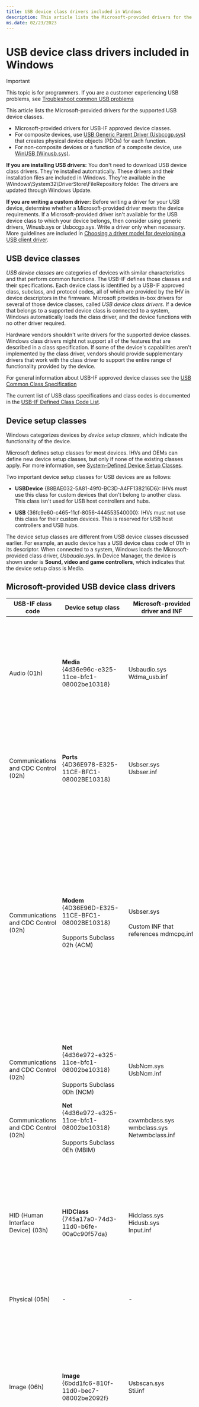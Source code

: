 ```yaml
---
title: USB device class drivers included in Windows
description: This article lists the Microsoft-provided drivers for the supported USB device classes.
ms.date: 02/23/2023
---
```


# USB device class drivers included in Windows

> [!IMPORTANT]
> This topic is for programmers. If you are a customer experiencing USB problems, see [Troubleshoot common USB problems](https://support.microsoft.com/help/17614/windows-10-troubleshoot-common-usb-problems)

This article lists the Microsoft-provided drivers for the supported USB device classes.

- Microsoft-provided drivers for USB-IF approved device classes.
- For composite devices, use [USB Generic Parent Driver (Usbccgp.sys)](usb-common-class-generic-parent-driver.md) that creates physical device objects (PDOs) for each function.
- For non-composite devices or a function of a composite device, use [WinUSB (Winusb.sys)](winusb.md).

**If you are installing USB drivers:** You don't need to download USB device class drivers. They're installed automatically. These drivers and their installation files are included in Windows. They're available in the \\Windows\\System32\\DriverStore\\FileRepository folder. The drivers are updated through Windows Update.

**If you are writing a custom driver:** Before writing a driver for your USB device, determine whether a Microsoft-provided driver meets the device requirements. If a Microsoft-provided driver isn't available for the USB device class to which your device belongs, then consider using generic drivers, Winusb.sys or Usbccgp.sys. Write a driver only when necessary. More guidelines are included in [Choosing a driver model for developing a USB client driver](winusb-considerations.md).

## USB device classes

*USB device classes* are categories of devices with similar characteristics and that perform common functions. The USB-IF defines those classes and their specifications. Each device class is identified by a USB-IF approved class, subclass, and protocol codes, all of which are provided by the IHV in device descriptors in the firmware. Microsoft provides in-box drivers for several of those device classes, called *USB device class drivers*. If a device that belongs to a supported device class is connected to a system, Windows automatically loads the class driver, and the device functions with no other driver required.

Hardware vendors shouldn't write drivers for the supported device classes. Windows class drivers might not support all of the features that are described in a class specification. If some of the device's capabilities aren't implemented by the class driver, vendors should provide supplementary drivers that work with the class driver to support the entire range of functionality provided by the device.

For general information about USB-IF approved device classes see the [USB Common Class Specification](https://usb.org/sites/default/files/usbccs10.pdf)

The current list of USB class specifications and class codes is documented in the [USB-IF Defined Class Code List](https://www.usb.org/defined-class-codes).

## Device setup classes

Windows categorizes devices by *device setup classes*, which indicate the functionality of the device.

Microsoft defines setup classes for most devices. IHVs and OEMs can define new device setup classes, but only if none of the existing classes apply. For more information, see [System-Defined Device Setup Classes](../install/system-defined-device-setup-classes-reserved-for-system-use.md).

Two important device setup classes for USB devices are as follows:

- **USBDevice** {88BAE032-5A81-49f0-BC3D-A4FF138216D6}: IHVs must use this class for custom devices that don't belong to another class. This class isn't used for USB host controllers and hubs.

- **USB** {36fc9e60-c465-11cf-8056-444553540000}: IHVs must not use this class for their custom devices. This is reserved for USB host controllers and USB hubs.

The device setup classes are different from USB device classes discussed earlier. For example, an audio device has a USB device class code of 01h in its descriptor. When connected to a system, Windows loads the Microsoft-provided class driver, *Usbaudio.sys*. In Device Manager, the device is shown under is **Sound, video and game controllers**, which indicates that the device setup class is Media.

## Microsoft-provided USB device class drivers

| USB-IF class code | Device setup class | Microsoft-provided<br>driver and INF | Windows support | Description |
|---|---|---|---|---|
| Audio (01h) | **Media**<br>{4d36e96c-e325-11ce-bfc1-08002be10318} | Usbaudio.sys<br>Wdma_usb.inf | Windows 11<br><br>Windows 10 for desktop editions (Home, Pro, Enterprise, and Education)<br><br>Windows 10 Mobile<br><br>Windows 8.1 | Microsoft provides support for the USB audio device class with the Usbaudio.sys driver. For more information, see "USBAudio Class System Driver" in [Kernel-Mode WDM Audio Components](/windows-hardware/drivers/audio/kernel-mode-wdm-audio-components). For more information about Windows audio support, see the [Audio Device Technologies for Windows](/windows-hardware/drivers/audio/) website. |
| Communications and CDC Control (02h) | **Ports**<br>{4D36E978-E325-11CE-BFC1-08002BE10318} | Usbser.sys<br>Usbser.inf | Windows 11<br><br>Windows 10 for desktop editions<br><br>Windows 10 Mobile | In Windows 10, a new INF, Usbser.inf, has been added that loads Usbser.sys automatically as the function driver.<br><br>For more information, see [USB serial driver (Usbser.sys)](usb-driver-installation-based-on-compatible-ids.md) |
| Communications and CDC Control (02h) | **Modem**<br>{4D36E96D-E325-11CE-BFC1-08002BE10318}<br><br>Supports Subclass 02h (ACM) | Usbser.sys<br><br>Custom INF that references mdmcpq.inf | Windows 11<br><br>Windows 10 for desktop editions<br><br>Windows 8.1 | In Windows 8.1 and earlier versions, Usbser.sys isn't automatically loaded. To load the driver, you need to write an INF that references the modem INF (mdmcpq.inf) and includes [Install] and [Needs] sections.You can enable CDC and Wireless Mobile CDC (WMCDC) support by setting a registry value, as described in [Support for the Wireless Mobile Communication Device Class](support-for-interface-collections.md).When CDC support is enabled, the [USB Common Class Generic Parent Driver](usb-common-class-generic-parent-driver.md) enumerates interface collections that correspond to CDC and WMCDC Control Models, and assigns physical device objects (PDO) to these collections. |
| Communications and CDC Control (02h) | **Net**<br>{4d36e972-e325-11ce-bfc1-08002be10318}<br><br>Supports Subclass 0Dh (NCM) | UsbNcm.sys<br>UsbNcm.inf | Windows 11<br><br>Windows Server 2022 | Microsoft provides the UsbNcm.sys driver to operate devices that comply with [Usb NCM](https://www.usb.org/document-library/network-control-model-devices-specification-v10-and-errata-and-adopters-agreement). The source code for this driver is available at [NCM-Driver-for-Windows](https://github.com/microsoft/NCM-Driver-for-Windows). |
| Communications and CDC Control (02h) | **Net**<br>{4d36e972-e325-11ce-bfc1-08002be10318}<br><br>Supports Subclass 0Eh (MBIM) | cxwmbclass.sys<br>wmbclass.sys<br>Netwmbclass.inf | Windows 11<br><br>Windows 10 for desktop editions<br><br>Windows 8.1 | Microsoft provides the wmbclass.sys driver, for mobile broadband devices. See, [MB Interface Model](/windows-hardware/drivers/network/mb-interface-model). |
| HID (Human Interface Device) (03h) | **HIDClass**<br>{745a17a0-74d3-11d0-b6fe-00a0c90f57da} | Hidclass.sys<br>Hidusb.sys<br>Input.inf | Windows 11<br><br>Windows 10 for desktop editions<br><br>Windows 10 Mobile<br><br>Windows 8.1 | Microsoft provides the HID class driver (Hidclass.sys) and the miniclass driver (Hidusb.sys) to operate devices that comply with the [USB HID Standard](https://go.microsoft.com/fwlink/p/?LinkId=761243). For more information, see [HID Architecture](/windows-hardware/drivers/hid/hid-architecture) and [Minidrivers and the HID class driver](/windows-hardware/drivers/hid/minidriver-operations). For more information about Windows support for input hardware, see the [Input and HID - Architecture and Driver Support](/windows-hardware/drivers/hid/) website. |
| Physical (05h) | - | - | - | Recommended driver: [WinUSB (Winusb.sys)](winusb.md) |
| Image (06h) | **Image**<br>{6bdd1fc6-810f-11d0-bec7-08002be2092f} | Usbscan.sys<br>Sti.inf | Windows 11<br><br>Windows 10 for desktop editions<br><br>Windows 8.1 | Microsoft provides the Usbscan.sys driver that manages USB digital cameras and scanners for Windows XP and later operating systems. This driver implements the USB component of the Windows Imaging Architecture (WIA). For more information about WIA, see [Windows Image Acquisition Drivers](/windows-hardware/drivers/image/windows-image-acquisition-drivers) and the [Windows Imaging Component](/windows-hardware/drivers/image/) website. For a description of the role that Usbscan.sys plays in the WIA, see [WIA Core Components](/windows-hardware/drivers/image/wia-core-components). |
| Printer (07h) | **USB**<br>Usbprint.sys enumerates printer devices under the device setup class: **Printer** {4d36e979-e325-11ce-bfc1-08002be10318}. | Usbprint.sys<br>Usbprint.inf | Windows 11<br><br>Windows 10 for desktop editions<br><br>Windows 8.1 | Microsoft provides the Usbprint.sys class driver that manages USB printers. For information about implementation of the printer class in Windows, see the [Printing - Architecture and Driver Support](/windows-hardware/drivers/print/) website. |
| Mass Storage (08h) | **USB** | Usbstor.sys | Windows 11<br><br>Windows 10 for desktop editions<br><br>Windows 10 Mobile<br><br>Windows 8.1 | Microsoft provides the Usbstor.sys port driver to manage USB mass storage devices with Microsoft's native storage class drivers. For an example device stack that is managed by this driver, see [Device Object Example for a USB Mass Storage Device](/windows-hardware/drivers/storage/device-object-example-for-a-usb-mass-storage-device). For information about Windows storage support, see the [Storage Technologies](/windows-hardware/drivers/storage/) website. |
| Mass Storage (08h) | **SCSIAdapter**<br>{4d36e97b-e325-11ce-bfc1-08002be10318} | SubClass (06) and Protocol (62)Uaspstor.sys<br>Uaspstor.inf | Windows 11<br><br>Windows 10 for desktop editions<br><br>Windows 10 Mobile<br><br>Windows 8.1 | Uaspstor.sys is the class driver for SuperSpeed USB devices that support bulk stream endpoints. |
| Hub (09h) | **USB**<br>{36fc9e60-c465-11cf-8056-444553540000} | Usbhub.sys<br>Usb.inf | Windows 11<br><br>Windows 10 for desktop editions<br><br>Windows 10 Mobile<br><br>Windows 8.1 | Microsoft provides the Usbhub.sys driver for managing USB hubs. For more information about the relationship between the hub class driver and the USB stack, see [USB host-side drivers in Windows](usb-3-0-driver-stack-architecture.md). |
| Hub (09h) | **USB**<br>{36fc9e60-c465-11cf-8056-444553540000} | Usbhub3.sys<br>Usbhub3.inf | Windows 11<br><br>Windows 10 for desktop editions<br><br>Windows 8.1 | Microsoft provides the Usbhub3.sys driver for managing SuperSpeed (USB 3.0) USB hubs. The driver is loaded when a SuperSpeed hub is attached to an xHCI controller. See [USB host-side drivers in Windows](usb-3-0-driver-stack-architecture.md). |
| CDC-Data (0Ah) | - | - | - | Recommended driver: [WinUSB (Winusb.sys)](winusb.md) |
| Smart Card (0Bh) | **SmartCardReader**<br>{50dd5230-ba8a-11d1-bf5d-0000f805f530} | Usbccid.sys (Obsolete) | Windows 10 for desktop editions | Microsoft provides the Usbccid.sys mini-class driver to manage USB smart card readers. For more information about smart card drivers in Windows, see [Smart Card Design Guide](/windows-hardware/drivers/smartcard/index).<br><br>The WUDFUsbccidDriver.dll UMDF driver replaces the Usbccid.sys driver. |
| Smart Card (0Bh) | **SmartCardReader**<br>{50dd5230-ba8a-11d1-bf5d-0000f805f530} | WUDFUsbccidDriver.dll<br>WUDFUsbccidDriver.inf | Windows 8.1 | WUDFUsbccidDriver.dll is a user-mode driver for USB CCID Smart Card Reader devices. |
| Content Security (0Dh) | - | - | - | Recommended driver: [USB Generic Parent Driver (Usbccgp.sys)](usb-common-class-generic-parent-driver.md). Some content security functionality is implemented in Usbccgp.sys. See [Content Security Features in Usbccgp.sys](content-security-features-in-the-composite-client-generic-parent-drive.md). |
| Video (0Eh) | **Image**<br>{6bdd1fc6-810f-11d0-bec7-08002be2092f} | Usbvideo.sys<br>Usbvideo.inf | Windows 11<br><br>Windows 10 for desktop editions | Microsoft provides USB video class support with the Usbvideo.sys driver. For more information, see "USB Video Class Driver" under [AVStream Minidrivers](/windows-hardware/drivers/stream/avstream-minidrivers-design-guide). |
| Personal Healthcare (0Fh) | - | - | - | Recommended driver: [WinUSB (Winusb.sys)](winusb.md) |
| Audio/Video Devices (10h) | - | - | - | - |
| Diagnostic Device (DCh) | - | - | - | Recommended driver: [WinUSB (Winusb.sys)](winusb.md) |
| Wireless Controller (E0h)<br><br>Supports Subclass 01h and Protocol 01h | Bluetooth{e0cbf06c-cd8b-4647-bb8a-263b43f0f974} | Bthusb.sys<br>Bth.inf | Windows 11<br><br>Windows 10 for desktop editions<br><br>Windows 10 Mobile | Microsoft provides the Bthusb.sys miniport driver to manage USB Bluetooth radios. For more information, see [Bluetooth Design Guide](/previous-versions/windows/hardware/drivers/ff536596(v=vs.85)). |
| Miscellaneous (EFh) | **Net**<br>{4d36e972-e325-11ce-bfc1-08002be10318}<br><br>Supports SubClass 04h and Protocol 01h | Rndismp.sys<br>Rndismp.inf | Windows 11<br><br>Windows 10 for desktop editions<br><br>Windows 8.1 | Microsoft recommends that hardware vendors build USB NCM compatible devices instead. USB NCM is a public USB-IF protocol that offers better throughput performance.<br><br>The RNDIS facility centers the management of all 802-style network cards in a single class driver, Rndismp.sys. For a detailed discussion of remote NDIS, see [Overview of Remote NDIS](/windows-hardware/drivers/network/overview-of-remote-ndis--rndis-). The mapping of remote NDIS to USB is implemented in the Usb8023.sys driver. For more information about networking support in Windows, see [Networking and Wireless Technologies](/windows-hardware/drivers/network/). |
| Application Specific (FEh) | - | - | - | Recommended driver: [WinUSB (Winusb.sys)](winusb.md) |
| Vendor Specific (FFh) | - | - | Windows 11<br><br>Windows 10 for desktop editions<br><br>Windows 10 Mobile | Recommended driver: [WinUSB (Winusb.sys)](winusb.md) |

## Related topics

- [Microsoft-provided USB drivers](system-supplied-usb-drivers.md)
